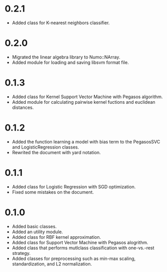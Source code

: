 # 0.2.1
- Added class for K-nearest neighbors classifier.

# 0.2.0
- Migrated the linear algebra library to Numo::NArray.
- Added module for loading and saving libsvm format file.

# 0.1.3
- Added class for Kernel Support Vector Machine with Pegasos algorithm.
- Added module for calculating pairwise kernel fuctions and euclidean distances.

# 0.1.2
- Added the function learning a model with bias term to the PegasosSVC and LogisticRegression classes.
- Rewrited the document with yard notation.

# 0.1.1
- Added class for Logistic Regression with SGD optimization.
- Fixed some mistakes on the document.

# 0.1.0
- Added basic classes.
- Added an utility module.
- Added class for RBF kernel approximation.
- Added class for Support Vector Machine with Pegasos alogrithm.
- Added class that performs mutlclass classification with one-vs.-rest strategy.
- Added classes for preprocessing such as min-max scaling, standardization, and L2 normalization.
